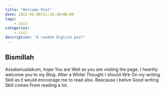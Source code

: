 ```yaml
---
title: "Welcome Post"
date: 2022-05-06T21:18:30+06:00
tags:
    - init
categories: 
    - init
description: "A random English post"
---
```

## Bismillah
 Assalamualaikum, hope You are Well as you are visiting the page. I heartily welcome you to my Blog.
 After a Whilei Thought I should Wrk On my writing Skill as it would encoorage me to read also. Beacause I belive Good writing Skill comes From reading  a lot.


